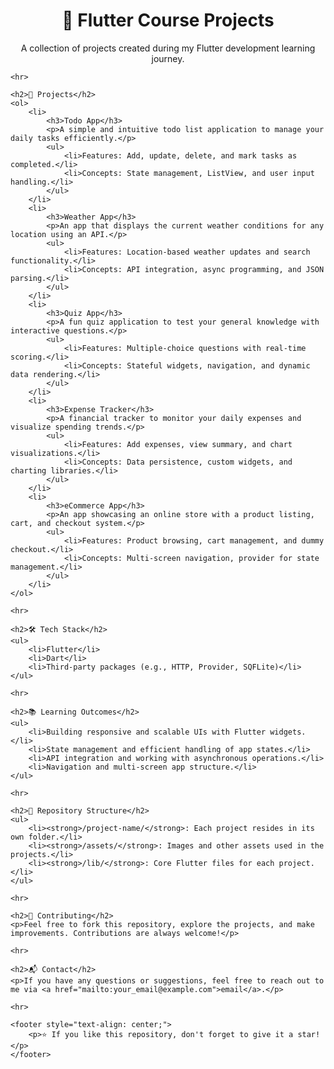 <!DOCTYPE html>
<html>
<head>
    <title>Flutter Course Projects</title>
</head>
<body>
    <h1 style="text-align: center;">📱 Flutter Course Projects</h1>
    <p style="text-align: center;">A collection of projects created during my Flutter development learning journey.</p>

    <hr>

    <h2>🌟 Projects</h2>
    <ol>
        <li>
            <h3>Todo App</h3>
            <p>A simple and intuitive todo list application to manage your daily tasks efficiently.</p>
            <ul>
                <li>Features: Add, update, delete, and mark tasks as completed.</li>
                <li>Concepts: State management, ListView, and user input handling.</li>
            </ul>
        </li>
        <li>
            <h3>Weather App</h3>
            <p>An app that displays the current weather conditions for any location using an API.</p>
            <ul>
                <li>Features: Location-based weather updates and search functionality.</li>
                <li>Concepts: API integration, async programming, and JSON parsing.</li>
            </ul>
        </li>
        <li>
            <h3>Quiz App</h3>
            <p>A fun quiz application to test your general knowledge with interactive questions.</p>
            <ul>
                <li>Features: Multiple-choice questions with real-time scoring.</li>
                <li>Concepts: Stateful widgets, navigation, and dynamic data rendering.</li>
            </ul>
        </li>
        <li>
            <h3>Expense Tracker</h3>
            <p>A financial tracker to monitor your daily expenses and visualize spending trends.</p>
            <ul>
                <li>Features: Add expenses, view summary, and chart visualizations.</li>
                <li>Concepts: Data persistence, custom widgets, and charting libraries.</li>
            </ul>
        </li>
        <li>
            <h3>eCommerce App</h3>
            <p>An app showcasing an online store with a product listing, cart, and checkout system.</p>
            <ul>
                <li>Features: Product browsing, cart management, and dummy checkout.</li>
                <li>Concepts: Multi-screen navigation, provider for state management.</li>
            </ul>
        </li>
    </ol>

    <hr>

    <h2>🛠️ Tech Stack</h2>
    <ul>
        <li>Flutter</li>
        <li>Dart</li>
        <li>Third-party packages (e.g., HTTP, Provider, SQFLite)</li>
    </ul>

    <hr>

    <h2>📚 Learning Outcomes</h2>
    <ul>
        <li>Building responsive and scalable UIs with Flutter widgets.</li>
        <li>State management and efficient handling of app states.</li>
        <li>API integration and working with asynchronous operations.</li>
        <li>Navigation and multi-screen app structure.</li>
    </ul>

    <hr>

    <h2>📁 Repository Structure</h2>
    <ul>
        <li><strong>/project-name/</strong>: Each project resides in its own folder.</li>
        <li><strong>/assets/</strong>: Images and other assets used in the projects.</li>
        <li><strong>/lib/</strong>: Core Flutter files for each project.</li>
    </ul>

    <hr>

    <h2>🤝 Contributing</h2>
    <p>Feel free to fork this repository, explore the projects, and make improvements. Contributions are always welcome!</p>

    <hr>

    <h2>📬 Contact</h2>
    <p>If you have any questions or suggestions, feel free to reach out to me via <a href="mailto:your_email@example.com">email</a>.</p>

    <hr>

    <footer style="text-align: center;">
        <p>⭐ If you like this repository, don't forget to give it a star!</p>
    </footer>
</body>
</html>
